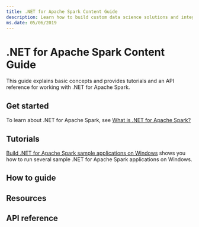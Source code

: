 ```yaml
---
title: .NET for Apache Spark Content Guide
description: Learn how to build custom data science solutions and integrate them into your .NET applications using .NET for Apache Spark.
ms.date: 05/06/2019
---
```

# .NET for Apache Spark Content Guide

This guide explains basic concepts and provides tutorials and an API reference for working with .NET for Apache Spark.

## Get started

To learn about .NET for Apache Spark, see [What is .NET for Apache Spark?](what-is-apache-spark-dotnet.md)


## Tutorials

[Build .NET for Apache Spark sample applications on Windows](./tutorials/windows-build.md) shows you how to run several sample .NET for Apache Spark applications on Windows.

## How to guide


## Resources


## API reference

